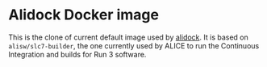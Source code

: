 Alidock Docker image
====================

This is the clone of current default image used by [alidock](https://github.com/alidock/alidock). It is based
on `alisw/slc7-builder`, the one currently used by ALICE to run the Continuous Integration and
builds for Run 3 software.
